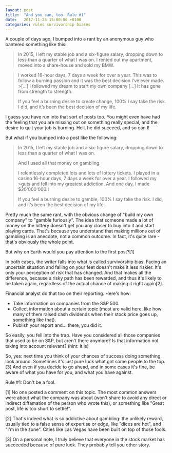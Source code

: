 ```yaml
---
layout: post
title:  "And you can, too. Rule #1"
date:   2017-11-25 15:00:00 +0100
categories: rules survivorship biases
---
```

A couple of days ago, I bumped into a rant by an anonymous guy who bantered something like this:

>In 2015, I left my stable job and a six-figure salary, dropping down to less than a quarter of what I was on. I rented out my apartment, moved into a share-house and sold my BMW.

>I worked 16-hour days, 7 days a week for over a year. This was to follow a burning passion and it was the best decision I’ve ever made. >[...] I followed my dream to start my own company [...] It has gone from strength to strength.
>
>If you feel a burning desire to create change, 100% I say take the risk. I did, and it’s been the best decision of my life.

I guess you have run into that sort of posts too. You might even have had the feeling that you are missing out on something really special, and the desire to quit your job is burning. Hell, he did succeed, and so can I!

But what if you bumped into a post like the following:

>In 2015, I left my stable job and a six-figure salary, dropping down to less than a quarter of what I was on. 
>
>And I used all that money on gambling.
>
>I relentlessly completed lots and lots of lottery tickets. I played in a casino 16-hour days, 7 days a week for over a year. I followed my >guts and fell into my greatest addiction. And one day, I made $20'000'000!!
>
>If you feel a burning desire to gamble, 100% I say take the risk. I did, and it’s been the best decision of my life.


Pretty much the same rant, with the obvious change of "build my own company" to "gamble furiously". The idea that someone made a lot of money on the lottery doesn't get you any closer to buy into it and start playing cards. That's because you understand that making millions out of gambling is an anecdote, not a common outcome. In fact, it's quite rare - that's obviously the whole point.

But why on Earth would you pay attention to the first post?[1]

In both cases, the writer falls into what is called survivorship bias. Facing an uncertain situation and falling on your feet doesn't make it less riskier. It's only your perception of risk that has changed. And that makes all the difference, because a risky path has been rewarded, and thus it's likely to be taken again, regardless of the actual chance of making it right again[2].

Financial analyst do that too on their reporting. Here's how:

- Take information on companies from the S&P 500.
- Collect information about a certain topic (most are valid here, like how many of them raised cash dividends when their stock price goes up, something like that).
- Publish your report and... there, you did it.

So easily, you fell into the trap. Have you considered all those companies that used to be on S&P, but aren't there anymore? Is that information not taking into account relevant? (hint: it is)

So, yes: next time you think of your chances of success doing something, look around. Sometimes it's just pure luck what got some people to the top.[3] And even if you decide to go ahead, and in some cases it's fine, be aware of what you have for you, and what you have against.

Rule #1: Don't be a fool.





[1] No one posted a comment on this topic. The most common answers were about what the company was about (won't share to avoid any direct or indirect diffamation of the person who wrote this), or something like "Great post, life is too short to settle!".

[2] That's indeed what is so addictive about gambling: the unlikely reward, usually tied to a false sense of expertise or edge, like "dices are hot", and "I'm in the zone". Cities like Las Vegas have been built on top of those fools.

[3] On a personal note, I truly believe that everyone in the stock market has succeeded because of pure luck. They probably tell you other story.

